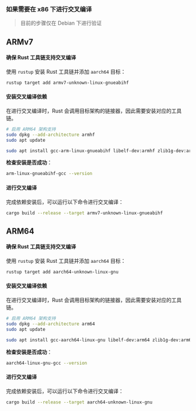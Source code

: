 ### 如果需要在 x86 下进行交叉编译
> 目前的步骤仅在 Debian 下进行验证

## ARMv7
#### 确保 Rust 工具链支持交叉编译
使用 `rustup` 安装 Rust 工具链并添加 `aarch64` 目标：
```bash
rustup target add armv7-unknown-linux-gnueabihf
```
#### 安装交叉编译依赖
在进行交叉编译时，Rust 会调用目标架构的链接器，因此需要安装对应的工具链。

```bash
# 启用 ARM64 架构支持
sudo dpkg --add-architecture armhf
sudo apt update

sudo apt install gcc-arm-linux-gnueabihf libelf-dev:armhf zlib1g-dev:armhf
```

**检查安装是否成功**：
```bash
arm-linux-gnueabihf-gcc --version
```

#### 进行交叉编译
完成依赖安装后，可以运行以下命令进行交叉编译：

```bash
cargo build --release --target armv7-unknown-linux-gnueabihf
```

## ARM64
#### 确保 Rust 工具链支持交叉编译
使用 `rustup` 安装 Rust 工具链并添加 `aarch64` 目标：
```bash
rustup target add aarch64-unknown-linux-gnu
```

#### 安装交叉编译依赖
在进行交叉编译时，Rust 会调用目标架构的链接器，因此需要安装对应的工具链。

```bash
# 启用 ARM64 架构支持
sudo dpkg --add-architecture arm64
sudo apt update

sudo apt install gcc-aarch64-linux-gnu libelf-dev:arm64 zlib1g-dev:arm64
```

**检查安装是否成功**：
```bash
aarch64-linux-gnu-gcc --version
```

#### 进行交叉编译
完成依赖安装后，可以运行以下命令进行交叉编译：

```bash
cargo build --release --target aarch64-unknown-linux-gnu
```

